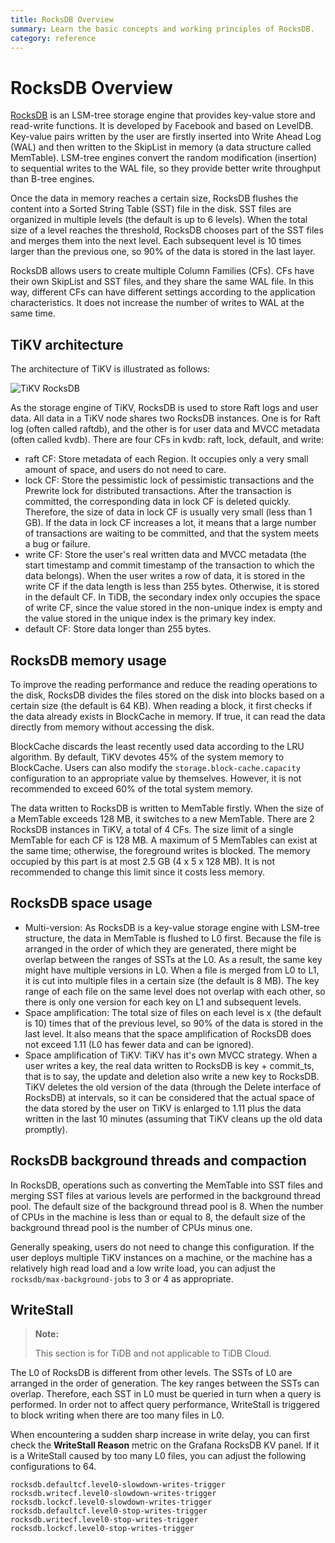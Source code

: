 ```yaml
---
title: RocksDB Overview
summary: Learn the basic concepts and working principles of RocksDB.
category: reference
---
```


# RocksDB Overview

[RocksDB](https://github.com/facebook/rocksdb) is an LSM-tree storage engine that provides key-value store and read-write functions. It is developed by Facebook and based on LevelDB. Key-value pairs written by the user are firstly inserted into Write Ahead Log (WAL) and then written to the SkipList in memory (a data structure called MemTable). LSM-tree engines convert the random modification (insertion) to sequential writes to the WAL file, so they provide better write throughput than B-tree engines.

Once the data in memory reaches a certain size, RocksDB flushes the content into a Sorted String Table (SST) file in the disk. SST files are organized in multiple levels (the default is up to 6 levels). When the total size of a level reaches the threshold, RocksDB chooses part of the SST files and merges them into the next level. Each subsequent level is 10 times larger than the previous one, so 90% of the data is stored in the last layer.

RocksDB allows users to create multiple Column Families (CFs). CFs have their own SkipList and SST files, and they share the same WAL file. In this way, different CFs can have different settings according to the application characteristics. It does not increase the number of writes to WAL at the same time.

## TiKV architecture

The architecture of TiKV is illustrated as follows:

![TiKV RocksDB](./media/tikv-rocksdb.png)

As the storage engine of TiKV, RocksDB is used to store Raft logs and user data. All data in a TiKV node shares two RocksDB instances. One is for Raft log (often called raftdb), and the other is for user data and MVCC metadata (often called kvdb). There are four CFs in kvdb: raft, lock, default, and write:

* raft CF: Store metadata of each Region. It occupies only a very small amount of space, and users do not need to care.
* lock CF: Store the pessimistic lock of pessimistic transactions and the Prewrite lock for distributed transactions. After the transaction is committed, the corresponding data in lock CF is deleted quickly. Therefore, the size of data in lock CF is usually very small (less than 1 GB). If the data in lock CF increases a lot, it means that a large number of transactions are waiting to be committed, and that the system meets a bug or failure.
* write CF: Store the user's real written data and MVCC metadata (the start timestamp and commit timestamp of the transaction to which the data belongs). When the user writes a row of data, it is stored in the write CF if the data length is less than 255 bytes. Otherwise, it is stored in the default CF. In TiDB, the secondary index only occupies the space of write CF, since the value stored in the non-unique index is empty and the value stored in the unique index is the primary key index.
* default CF: Store data longer than 255 bytes.

## RocksDB memory usage

To improve the reading performance and reduce the reading operations to the disk, RocksDB divides the files stored on the disk into blocks based on a certain size (the default is 64 KB). When reading a block, it first checks if the data already exists in BlockCache in memory. If true, it can read the data directly from memory without accessing the disk.

BlockCache discards the least recently used data according to the LRU algorithm. By default, TiKV devotes 45% of the system memory to BlockCache. Users can also modify the `storage.block-cache.capacity` configuration to an appropriate value by themselves. However, it is not recommended to exceed 60% of the total system memory.

The data written to RocksDB is written to MemTable firstly. When the size of a MemTable exceeds 128 MB, it switches to a new MemTable. There are 2 RocksDB instances in TiKV, a total of 4 CFs. The size limit of a single MemTable for each CF is 128 MB. A maximum of 5 MemTables can exist at the same time; otherwise, the foreground writes is blocked. The memory occupied by this part is at most 2.5 GB (4 x 5 x 128 MB). It is not recommended to change this limit since it costs less memory.

## RocksDB space usage

* Multi-version: As RocksDB is a key-value storage engine with LSM-tree structure, the data in MemTable is flushed to L0 first. Because the file is arranged in the order of which they are generated, there might be overlap between the ranges of SSTs at the L0. As a result, the same key might have multiple versions in L0. When a file is merged from L0 to L1, it is cut into multiple files in a certain size (the default is 8 MB). The key range of each file on the same level does not overlap with each other, so there is only one version for each key on L1 and subsequent levels.
* Space amplification: The total size of files on each level is x (the default is 10) times that of the previous level, so 90% of the data is stored in the last level. It also means that the space amplification of RocksDB does not exceed 1.11 (L0 has fewer data and can be ignored).
* Space amplification of TiKV: TiKV has it's own MVCC strategy. When a user writes a key, the real data written to RocksDB is key + commit_ts, that is to say, the update and deletion also write a new key to RocksDB. TiKV deletes the old version of the data (through the Delete interface of RocksDB) at intervals, so it can be considered that the actual space of the data stored by the user on TiKV is enlarged to 1.11 plus the data written in the last 10 minutes (assuming that TiKV cleans up the old data promptly).

## RocksDB background threads and compaction

In RocksDB, operations such as converting the MemTable into SST files and merging SST files at various levels are performed in the background thread pool. The default size of the background thread pool is 8. When the number of CPUs in the machine is less than or equal to 8, the default size of the background thread pool is the number of CPUs minus one.

Generally speaking, users do not need to change this configuration. If the user deploys multiple TiKV instances on a machine, or the machine has a relatively high read load and a low write load, you can adjust the `rocksdb/max-background-jobs` to 3 or 4 as appropriate.

## WriteStall

<CustomContent platform="tidb-cloud">

> **Note:**
>
> This section is for TiDB and not applicable to TiDB Cloud.

</CustomContent>

The L0 of RocksDB is different from other levels. The SSTs of L0 are arranged in the order of generation. The key ranges between the SSTs can overlap. Therefore, each SST in L0 must be queried in turn when a query is performed. In order not to affect query performance, WriteStall is triggered to block writing when there are too many files in L0.

When encountering a sudden sharp increase in write delay, you can first check the **WriteStall Reason** metric on the Grafana RocksDB KV panel. If it is a WriteStall caused by too many L0 files, you can adjust the following configurations to 64.

```
rocksdb.defaultcf.level0-slowdown-writes-trigger
rocksdb.writecf.level0-slowdown-writes-trigger
rocksdb.lockcf.level0-slowdown-writes-trigger
rocksdb.defaultcf.level0-stop-writes-trigger
rocksdb.writecf.level0-stop-writes-trigger
rocksdb.lockcf.level0-stop-writes-trigger
```
